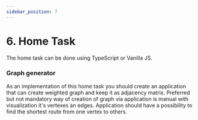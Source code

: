 ```yaml
---
sidebar_position: 7
---
```


# 6. Home Task

The home task can be done using TypeScript or Vanilla JS.

### Graph generator

As an implementation of this home task you should create an application that can create weighted graph and keep it as adjacency matrix. Preferred but not mandatory way of creation of graph via application is manual with visualization it's vertexes an edges. Application should have a possibility to find the shortest route from one vertex to others.
